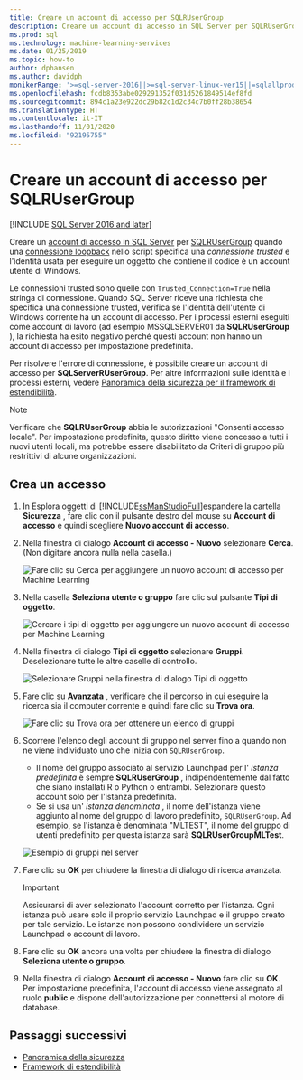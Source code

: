 ```yaml
---
title: Creare un account di accesso per SQLRUserGroup
description: Creare un account di accesso in SQL Server per SQLRUserGroup, usando l'autenticazione implicita per accedere al server, per riconvertire l'identità nell'utente chiamante.
ms.prod: sql
ms.technology: machine-learning-services
ms.date: 01/25/2019
ms.topic: how-to
author: dphansen
ms.author: davidph
monikerRange: '>=sql-server-2016||>=sql-server-linux-ver15||=sqlallproducts-allversions'
ms.openlocfilehash: fcdb8353abe029291352f031d5261849514ef8fd
ms.sourcegitcommit: 894c1a23e922dc29b82c1d2c34c7b0ff28b38654
ms.translationtype: HT
ms.contentlocale: it-IT
ms.lasthandoff: 11/01/2020
ms.locfileid: "92195755"
---
```

# <a name="create-a-login-for-sqlrusergroup"></a>Creare un account di accesso per SQLRUserGroup
[!INCLUDE [SQL Server 2016 and later](../../includes/applies-to-version/sqlserver2016.md)]

Creare un [account di accesso in SQL Server](../../relational-databases/security/authentication-access/create-a-login.md) per [SQLRUserGroup](../concepts/security.md#sqlrusergroup) quando una [connessione loopback](../../machine-learning/concepts/security.md#implied-authentication) nello script specifica una *connessione trusted* e l'identità usata per eseguire un oggetto che contiene il codice è un account utente di Windows.

Le connessioni trusted sono quelle con `Trusted_Connection=True` nella stringa di connessione. Quando SQL Server riceve una richiesta che specifica una connessione trusted, verifica se l'identità dell'utente di Windows corrente ha un account di accesso. Per i processi esterni eseguiti come account di lavoro (ad esempio MSSQLSERVER01 da **SQLRUserGroup** ), la richiesta ha esito negativo perché questi account non hanno un account di accesso per impostazione predefinita.

Per risolvere l'errore di connessione, è possibile creare un account di accesso per **SQLServerRUserGroup**. Per altre informazioni sulle identità e i processi esterni, vedere [Panoramica della sicurezza per il framework di estendibilità](../concepts/security.md).

> [!Note]
> Verificare che **SQLRUserGroup** abbia le autorizzazioni "Consenti accesso locale". Per impostazione predefinita, questo diritto viene concesso a tutti i nuovi utenti locali, ma potrebbe essere disabilitato da Criteri di gruppo più restrittivi di alcune organizzazioni.

## <a name="create-a-login"></a>Crea un accesso

1. In Esplora oggetti di [!INCLUDE[ssManStudioFull](../../includes/ssmanstudiofull-md.md)]espandere la cartella **Sicurezza** , fare clic con il pulsante destro del mouse su **Account di accesso** e quindi scegliere **Nuovo account di accesso**.

2. Nella finestra di dialogo **Account di accesso - Nuovo** selezionare **Cerca**. (Non digitare ancora nulla nella casella.)
    
     ![Fare clic su Cerca per aggiungere un nuovo account di accesso per Machine Learning](media/implied-auth-login1.png "Fare clic su Cerca per aggiungere un nuovo account di accesso per Machine Learning")

3. Nella casella **Seleziona utente o gruppo** fare clic sul pulsante **Tipi di oggetto**.

     ![Cercare i tipi di oggetto per aggiungere un nuovo account di accesso per Machine Learning](media/implied-auth-login2.png "Cercare i tipi di oggetto per aggiungere un nuovo account di accesso per Machine Learning")

4. Nella finestra di dialogo **Tipi di oggetto** selezionare **Gruppi**. Deselezionare tutte le altre caselle di controllo.

     ![Selezionare Gruppi nella finestra di dialogo Tipi di oggetto](media/implied-auth-login3.png "Selezionare Gruppi nella finestra di dialogo Tipi di oggetto")

4. Fare clic su **Avanzata** , verificare che il percorso in cui eseguire la ricerca sia il computer corrente e quindi fare clic su **Trova ora**.

     ![Fare clic su Trova ora per ottenere un elenco di gruppi](media/implied-auth-login4.png "Fare clic su Trova ora per ottenere un elenco di gruppi")

5. Scorrere l'elenco degli account di gruppo nel server fino a quando non ne viene individuato uno che inizia con `SQLRUserGroup`.
    
    + Il nome del gruppo associato al servizio Launchpad per l' _istanza predefinita_ è sempre **SQLRUserGroup** , indipendentemente dal fatto che siano installati R o Python o entrambi. Selezionare questo account solo per l'istanza predefinita.
    + Se si usa un' _istanza denominata_ , il nome dell'istanza viene aggiunto al nome del gruppo di lavoro predefinito, `SQLRUserGroup`. Ad esempio, se l'istanza è denominata "MLTEST", il nome del gruppo di utenti predefinito per questa istanza sarà **SQLRUserGroupMLTest**.
 
    ![Esempio di gruppi nel server](media/implied-auth-login5.png "Esempio di gruppi nel server")
   
5. Fare clic su **OK** per chiudere la finestra di dialogo di ricerca avanzata.

    > [!IMPORTANT]
    > Assicurarsi di aver selezionato l'account corretto per l'istanza. Ogni istanza può usare solo il proprio servizio Launchpad e il gruppo creato per tale servizio. Le istanze non possono condividere un servizio Launchpad o account di lavoro.

6. Fare clic su **OK** ancora una volta per chiudere la finestra di dialogo **Seleziona utente o gruppo**.

7. Nella finestra di dialogo **Account di accesso - Nuovo** fare clic su **OK**. Per impostazione predefinita, l'account di accesso viene assegnato al ruolo **public** e dispone dell'autorizzazione per connettersi al motore di database.

## <a name="next-steps"></a>Passaggi successivi

+ [Panoramica della sicurezza](../concepts/security.md)
+ [Framework di estendibilità](../concepts/extensibility-framework.md)